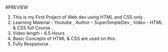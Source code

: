 #PREVIEW

1) This is my First Project of Web dev using HTML and CSS only . 
2) Learning Material - Youtube , Author - SuperSimpleDev , Video - HTML & CSS full Course .
3) Video length - 6.5 Hours .  
4) Basic Concepts of HTML & CSS are used on this . 
5) Fully Responsive .  
